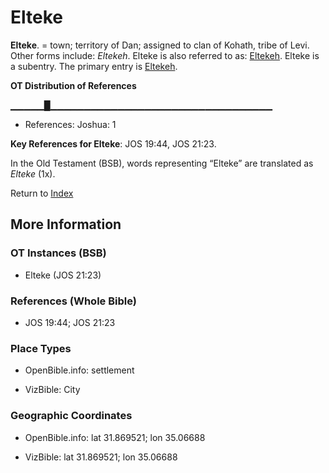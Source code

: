 # Elteke
**Elteke**. 
= town; territory of Dan; assigned to clan of Kohath, tribe of Levi. 
Other forms include: 
*Eltekeh*. 
Elteke is also referred to as: 
[Eltekeh](Eltekeh.md). 
Elteke is a subentry. The primary entry is 
[Eltekeh](Eltekeh.md). 


**OT Distribution of References**

▁▁▁▁▁█▁▁▁▁▁▁▁▁▁▁▁▁▁▁▁▁▁▁▁▁▁▁▁▁▁▁▁▁▁▁▁▁▁
* References: Joshua: 1



**Key References for Elteke**: 
JOS 19:44, JOS 21:23. 


In the Old Testament (BSB), words representing “Elteke” are translated as 
*Elteke* (1x). 




Return to [Index](00-Index.md)

## More Information

### OT Instances (BSB)

* Elteke (JOS 21:23)



### References (Whole Bible)

* JOS 19:44; JOS 21:23


### Place Types

* OpenBible.info: settlement

* VizBible: City



### Geographic Coordinates

* OpenBible.info: lat 31.869521; lon 35.06688

* VizBible: lat 31.869521; lon 35.06688




